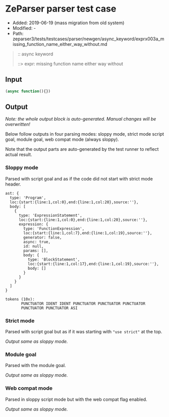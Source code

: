 # ZeParser parser test case

- Added: 2019-06-19 (mass migration from old system)
- Modified: -
- Path: zeparser3/tests/testcases/parser/newgen/async_keyword/exprx003a_missing_function_name_either_way_without.md

> :: async keyword
>
> ::> expr: missing function name either way without

## Input

`````js
(async function(){})
`````

## Output

_Note: the whole output block is auto-generated. Manual changes will be overwritten!_

Below follow outputs in four parsing modes: sloppy mode, strict mode script goal, module goal, web compat mode (always sloppy).

Note that the output parts are auto-generated by the test runner to reflect actual result.

### Sloppy mode

Parsed with script goal and as if the code did not start with strict mode header.

`````
ast: {
  type: 'Program',
  loc:{start:{line:1,col:0},end:{line:1,col:20},source:''},
  body: [
    {
      type: 'ExpressionStatement',
      loc:{start:{line:1,col:0},end:{line:1,col:20},source:''},
      expression: {
        type: 'FunctionExpression',
        loc:{start:{line:1,col:7},end:{line:1,col:19},source:''},
        generator: false,
        async: true,
        id: null,
        params: [],
        body: {
          type: 'BlockStatement',
          loc:{start:{line:1,col:17},end:{line:1,col:19},source:''},
          body: []
        }
      }
    }
  ]
}

tokens (10x):
       PUNCTUATOR IDENT IDENT PUNCTUATOR PUNCTUATOR PUNCTUATOR
       PUNCTUATOR PUNCTUATOR ASI
`````

### Strict mode

Parsed with script goal but as if it was starting with `"use strict"` at the top.

_Output same as sloppy mode._

### Module goal

Parsed with the module goal.

_Output same as sloppy mode._

### Web compat mode

Parsed in sloppy script mode but with the web compat flag enabled.

_Output same as sloppy mode._
